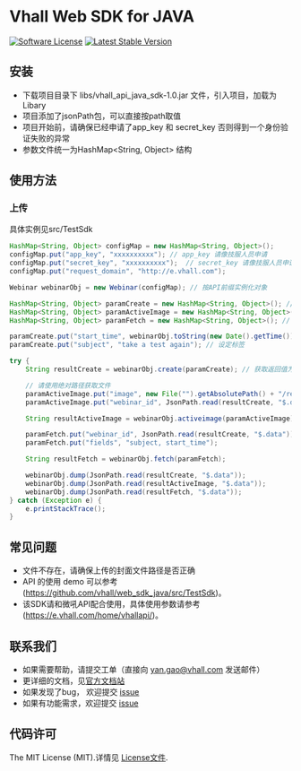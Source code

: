 # Vhall Web SDK for JAVA
[![Software License](https://img.shields.io/badge/license-MIT-brightgreen.svg)](LICENSE)
[![Latest Stable Version](https://img.shields.io/packagist/v/vhall/web_sdk_php.svg)](https://packagist.org/packages/vhall/web_sdk)

## 安装
* 下载项目目录下 libs/vhall_api_java_sdk-1.0.jar 文件，引入项目，加载为Libary
* 项目添加了jsonPath包，可以直接按path取值
* 项目开始前，请确保已经申请了app_key 和 secret_key 否则得到一个身份验证失败的异常
* 参数文件统一为HashMap<String, Object> 结构

## 使用方法

### 上传
具体实例见src/TestSdk

```java
HashMap<String, Object> configMap = new HashMap<String, Object>();
configMap.put("app_key", "xxxxxxxxxx"); // app_key 请像技服人员申请
configMap.put("secret_key", "xxxxxxxxxx");  // secret_key 请像技服人员申请
configMap.put("request_domain", "http://e.vhall.com");

Webinar webinarObj = new Webinar(configMap); // 按API前缀实例化对象

HashMap<String, Object> paramCreate = new HashMap<String, Object>(); // 创建活动参数初始化
HashMap<String, Object> paramActiveImage = new HashMap<String, Object>(); // 上传封面参数初始化
HashMap<String, Object> paramFetch = new HashMap<String, Object>(); // 获取活动详情参数初始化

paramCreate.put("start_time", webinarObj.toString(new Date().getTime()).substring(0,10)); // 时间固定格式为10位长度时间戳
paramCreate.put("subject", "take a test again"); // 设定标签

try {
	String resultCreate = webinarObj.create(paramCreate); // 获取返回值为

	// 请使用绝对路径获取文件
	paramActiveImage.put("image", new File("").getAbsolutePath() + "/resources/vhall.png");
	paramActiveImage.put("webinar_id", JsonPath.read(resultCreate, "$.data"));

	String resultActiveImage = webinarObj.activeimage(paramActiveImage);

	paramFetch.put("webinar_id", JsonPath.read(resultCreate, "$.data"));  // 新创建的活动ID直接放入请求参数中
	paramFetch.put("fields", "subject, start_time");

	String resultFetch = webinarObj.fetch(paramFetch);

	webinarObj.dump(JsonPath.read(resultCreate, "$.data"));
	webinarObj.dump(JsonPath.read(resultActiveImage, "$.data"));
	webinarObj.dump(JsonPath.read(resultFetch, "$.data"));
} catch (Exception e) {
	e.printStackTrace();
}
```


## 常见问题

- 文件不存在，请确保上传的封面文件路径是否正确
- API 的使用 demo 可以参考 (https://github.com/vhall/web_sdk_java/src/TestSdk)。
- 该SDK请和微吼API配合使用，具体使用参数请参考(https://e.vhall.com/home/vhallapi/)。


## 联系我们

- 如果需要帮助，请提交工单（直接向 yan.gao@vhall.com 发送邮件）
- 更详细的文档，见[官方文档站](http://e.vhall.com/home/vhallapi)
- 如果发现了bug， 欢迎提交 [issue](https://github.com/vhall/web_sdk_php/issues)
- 如果有功能需求，欢迎提交 [issue](https://github.com/vhall/web_sdk_php/issues)

## 代码许可

The MIT License (MIT).详情见 [License文件](https://github.com/vhall/web_sdk_php/blob/master/LICENSE).

[packagist]: http://packagist.org
[install-packagist]: https://packagist.org/packages/vhall/web_sdk_php
